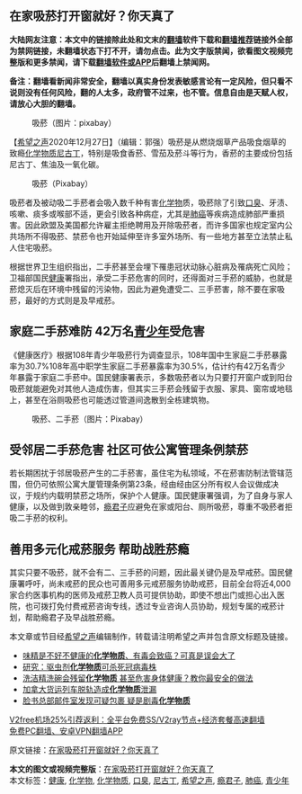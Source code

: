  <h2>在家吸菸打开窗就好？你天真了</h2> <p class="notice"><b>大陆网友注意：本文中的链接除此处和文末的<a href="https://github.com/bannedbook/fanqiang" >翻墙</a>软件下载和<a href="https://github.com/killgcd/justmysocks/blob/master/README.md">翻墙推荐</a>链接外全部为禁网链接，未翻墙状态下打不开，请勿点击。此为文字版禁闻，欲看图文视频完整版和更多禁闻，请下载<a href="https://github.com/bannedbook/fanqiang">翻墙软件或APP</a>后翻墙上禁闻网。</p><p>备注：翻墙看新闻非常安全，翻墙以真实身份发表敏感言论有一定风险，但只看不说则没有任何风险，翻的人太多，政府管不过来，也不管。信息自由是天赋人权，请放心大胆的翻墙。</b></p>  <div class="entry"> <figure><figcaption>吸菸（图片：pixabay）</figcaption></figure> <p>【<span class='wp_keywordlink_affiliate'><a href="https://www.soundofhope.org" title="希望之声" target="_blank">希望之声</a></span>2020年12月27日】（编辑：郭强）吸菸是从燃烧烟草产品吸食烟草的致瘾<a href="https://www.bannedbook.org/bnews/tag/%E5%8C%96%E5%AD%A6%E7%89%A9%E8%B4%A8/" class="st_tag internal_tag" rel="tag" title="标签 化学物质 下的日志">化学物质</a><a href="https://www.bannedbook.org/bnews/tag/%E5%B0%BC%E5%8F%A4%E4%B8%81/" class="st_tag internal_tag" rel="tag" title="标签 尼古丁 下的日志">尼古丁</a>，特别是吸食香菸、雪茄及菸斗等行为，香菸的主要成份包括尼古丁、焦油及一氧化碳。</p> <figure><figcaption>吸菸（Pixabay）</figcaption></figure> <p>吸菸者及被动吸二手菸者会吸入数千种有害<a href="https://www.bannedbook.org/bnews/tag/%E5%8C%96%E5%AD%A6%E7%89%A9/" class="st_tag internal_tag" rel="tag" title="标签 化学物 下的日志">化学物</a>质，吸菸除了引致<a href="https://www.bannedbook.org/bnews/tag/%e5%8f%a3%e8%87%ad/" class="st_tag internal_tag" rel="tag" title="标签 口臭 下的日志">口臭</a>、牙渍、咳嗽、痰多或喉部不适，更会引致各种病症，尤其是<a href="https://www.bannedbook.org/bnews/tag/%e8%82%ba%e7%99%8c/" class="st_tag internal_tag" rel="tag" title="标签 肺癌 下的日志">肺癌</a>等疾病造成肺部严重损害。因此欧盟及美国都允许雇主拒绝聘用及开除吸菸者，而许多国家也规定室内公共场所不得吸菸、禁菸令也开始延伸至许多室外场所、有一些地方甚至立法禁止私人住宅吸菸。</p>  <p>根据世界卫生组织指出，二手菸甚至会埋下罹患冠状动脉心脏病及罹病死亡风险；卫福部国民<a href="https://www.bannedbook.org/bnews/tag/%e5%81%a5%e5%ba%b7/" class="st_tag internal_tag" rel="tag" title="标签 健康 下的日志">健康</a>署指出，承受二手菸危害的同时，还得面对三手菸的威胁，也就是菸熄灭后在环境中残留的污染物，因此为避免遭受二、三手菸害，除不要在家吸菸，最好的方式则是及早戒菸。</p> <h2>家庭二手菸难防 42万名<a href="https://www.bannedbook.org/bnews/tag/%E9%9D%92%E5%B0%91%E5%B9%B4/" class="st_tag internal_tag" rel="tag" title="标签 青少年 下的日志">青少年</a>受危害</h2> <p>《健康医疗》根据108年青少年吸菸行为调查显示，108年国中生家庭二手菸暴露率为30.7%108年高中职学生家庭二手菸暴露率为30.5%，估计约有42万名青少年暴露于家庭二手菸中。国民健康署表示，多数吸菸者以为只要打开窗户或到阳台吸菸就能避免对其他人造成伤害，但其实三手菸会残留于衣服、家具、窗帘或地毯上，甚至在浴厕吸菸也可能透过管道间逸散到全栋建筑物。</p>  <figure><figcaption>吸菸、二手菸（图片：Pixabay）</figcaption></figure> <h2>受邻居二手菸危害 社区可依公寓管理条例禁菸</h2> <p>若长期困扰于邻居吸菸产生的二手菸害，虽住宅为私领域，不在菸害防制法管辖范围，但仍可依照公寓大厦管理条例第23条，经由经由区分所有权人会议做成决议，于规约内载明禁菸之场所，保护个人健康。国民健康署强调，为了自身与家人健康，以及做到敦亲睦邻，<a href="https://www.bannedbook.org/bnews/tag/%e7%98%be%e5%90%9b%e5%ad%90/" class="st_tag internal_tag" rel="tag" title="标签 瘾君子 下的日志">瘾君子</a>应避免在家或阳台、厕所吸菸，尊重不吸菸者拒吸二手菸的权利。</p> <h2>善用多元化戒菸服务 帮助战胜菸瘾</h2> <p>其实只要不吸菸，就不会有二、三手菸的问题，因此最关键仍是及早戒菸。国民健康署呼吁，尚未戒菸的民众也可善用多元戒菸服务协助戒菸，目前全台将近4,000家合约医事机构的医师及戒菸卫教人员可提供协助，即使不想出门或担心出入医院，也可拨打免付费戒菸咨询专线，透过专业咨询人员协助，规划专属的戒菸计划，帮助瘾君子及早战胜菸瘾。</p>  <p>本文章或节目经<a href="https://www.bannedbook.org/bnews/tag/%e5%b8%8c%e6%9c%9b%e4%b9%8b%e5%a3%b0/" class="st_tag internal_tag" rel="tag" title="标签 希望之声 下的日志">希望之声</a>编辑制作，转载请注明希望之声并包含原文标题及链接。</p> <ul class='op-related-articles' title='相关阅读'> <li><a href='https://www.bannedbook.org/bnews/health/20201120/1434114.html' target='_blank'>味精是不好不健康的<b>化学物质</b>、有毒会致癌？可真是误会大了</a></li> <li><a href='https://www.bannedbook.org/bnews/baitai/20200827/1386812.html' target='_blank'>研究：驱虫剂<b>化学物质</b>可杀死冠病毒株</a></li> <li><a href='https://www.bannedbook.org/bnews/health/20200801/1372980.html' target='_blank'>洗洁精洗碗会残留<b>化学物质</b> 甚至危害身体健康？教你最安全的做法</a></li> <li><a href='https://www.bannedbook.org/bnews/baitai/20190803/1168825.html' target='_blank'>加拿大货运列车脱轨造成<b>化学物质</b>泄漏</a></li> <li><a href='https://www.bannedbook.org/bnews/worldnews/usa/20190703/1152331.html' target='_blank'>脸书总部邮件室发现可疑包裹 疑是剧毒<b>化学物质</b></a></li> </ul> <p class="texttj"> <a href="https://www.bannedbook.org/forum23/topic22702.html" target="_blank">V2free机场25%引荐返利：全平台免费SS/V2ray节点+经济套餐高速翻墙</a><br/> <a href="https://github.com/bannedbook/fanqiang/wiki/%E7%A6%81%E9%97%BB%E7%BD%91%E5%AE%89%E5%8D%93%E7%BF%BB%E5%A2%99%E6%96%B0%E9%97%BBAPP" target="_blank">免费PC翻墙、安卓VPN翻墙APP</a></p><p>原文链接：<a class="src_link"  href="https://www.soundofhope.org/post/457651" target="_blank">在家吸菸打开窗就好？你天真了</a></p><a name='sharetosocial'></a>       <div><b>本文的图文或视频完整版</b>：<a href='https://www.bannedbook.org/bnews/comments/20201228/1456150.html'>在家吸菸打开窗就好？你天真了</a></div>  </div><!--END ENTRY--> <div class="postfooter"> <div>本文标签：<a href="https://www.bannedbook.org/bnews/tag/%e5%81%a5%e5%ba%b7/" rel="tag">健康</a>, <a href="https://www.bannedbook.org/bnews/tag/%E5%8C%96%E5%AD%A6%E7%89%A9/" rel="tag">化学物</a>, <a href="https://www.bannedbook.org/bnews/tag/%E5%8C%96%E5%AD%A6%E7%89%A9%E8%B4%A8/" rel="tag">化学物质</a>, <a href="https://www.bannedbook.org/bnews/tag/%e5%8f%a3%e8%87%ad/" rel="tag">口臭</a>, <a href="https://www.bannedbook.org/bnews/tag/%E5%B0%BC%E5%8F%A4%E4%B8%81/" rel="tag">尼古丁</a>, <a href="https://www.bannedbook.org/bnews/tag/%e5%b8%8c%e6%9c%9b%e4%b9%8b%e5%a3%b0/" rel="tag">希望之声</a>, <a href="https://www.bannedbook.org/bnews/tag/%e7%98%be%e5%90%9b%e5%ad%90/" rel="tag">瘾君子</a>, <a href="https://www.bannedbook.org/bnews/tag/%e8%82%ba%e7%99%8c/" rel="tag">肺癌</a>, <a href="https://www.bannedbook.org/bnews/tag/%E9%9D%92%E5%B0%91%E5%B9%B4/" rel="tag">青少年</a></div>  </div><!--END POSTFOOTER--> 